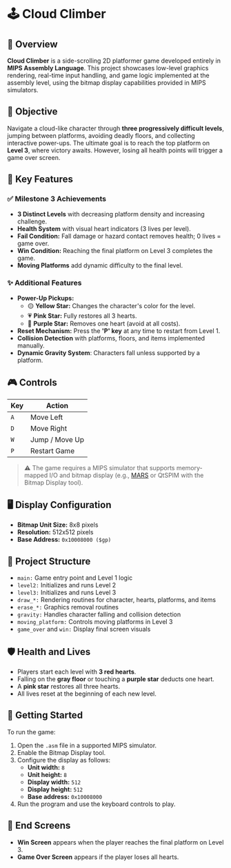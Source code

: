 # 🕹️ Cloud Climber

## 📌 Overview
**Cloud Climber** is a side-scrolling 2D platformer game developed entirely in **MIPS Assembly Language**.
This project showcases low-level graphics rendering, real-time input handling, and game logic implemented at the assembly level, 
using the bitmap display capabilities provided in MIPS simulators.

## 🎯 Objective
Navigate a cloud-like character through **three progressively difficult levels**, jumping between platforms, avoiding deadly floors, and collecting 
interactive power-ups. The ultimate goal is to reach the top platform on **Level 3**, where victory awaits. However, losing all health points will trigger a game over screen.

## 🧠 Key Features

### ✅ Milestone 3 Achievements
- **3 Distinct Levels** with decreasing platform density and increasing challenge.
- **Health System** with visual heart indicators (3 lives per level).
- **Fail Condition:** Fall damage or hazard contact removes health; 0 lives = game over.
- **Win Condition:** Reaching the final platform on Level 3 completes the game.
- **Moving Platforms** add dynamic difficulty to the final level.

### ✨ Additional Features
- **Power-Up Pickups:**
  - 🟡 **Yellow Star:** Changes the character's color for the level.
  - 💗 **Pink Star:** Fully restores all 3 hearts.
  - 💜 **Purple Star:** Removes one heart (avoid at all costs).
- **Reset Mechanism:** Press the **'P' key** at any time to restart from Level 1.
- **Collision Detection** with platforms, floors, and items implemented manually.
- **Dynamic Gravity System**: Characters fall unless supported by a platform.

## 🎮 Controls

| Key | Action         |
|-----|----------------|
| `A` | Move Left      |
| `D` | Move Right     |
| `W` | Jump / Move Up |
| `P` | Restart Game   |

> ⚠️ The game requires a MIPS simulator that supports memory-mapped I/O and bitmap display
>  (e.g., [MARS](http://courses.missouristate.edu/kenvollmar/mars/) or QtSPIM with the Bitmap Display tool).

## 🖥️ Display Configuration

- **Bitmap Unit Size:** 8x8 pixels  
- **Resolution:** 512x512 pixels  
- **Base Address:** `0x10008000 ($gp)`

## 📁 Project Structure

- `main:` Game entry point and Level 1 logic
- `level2:` Initializes and runs Level 2
- `level3:` Initializes and runs Level 3
- `draw_*:` Rendering routines for character, hearts, platforms, and items
- `erase_*:` Graphics removal routines
- `gravity:` Handles character falling and collision detection
- `moving_platform:` Controls moving platforms in Level 3
- `game_over` and `win:` Display final screen visuals

## 🛡️ Health and Lives

- Players start each level with **3 red hearts**.
- Falling on the **gray floor** or touching a **purple star** deducts one heart.
- A **pink star** restores all three hearts.
- All lives reset at the beginning of each new level.

## 🚀 Getting Started

To run the game:

1. Open the `.asm` file in a supported MIPS simulator.
2. Enable the Bitmap Display tool.
3. Configure the display as follows:
   - **Unit width:** `8`
   - **Unit height:** `8`
   - **Display width:** `512`
   - **Display height:** `512`
   - **Base address:** `0x10008000`
4. Run the program and use the keyboard controls to play.

## 🏁 End Screens

- **Win Screen** appears when the player reaches the final platform on Level 3.
- **Game Over Screen** appears if the player loses all hearts.
